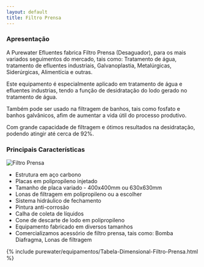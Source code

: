```yaml
---
layout: default
title: Filtro Prensa
---
```


### Apresentação

A Purewater Efluentes fabrica Filtro Prensa (Desaguador), para os mais variados seguimentos do mercado, tais como: Tratamento de água, tratamento de efluentes industriais, Galvanoplastia, Metalúrgicas, Siderúrgicas, Alimentícia e outras.

Este equipamento é especialmente aplicado em tratamento de água e efluentes industrias, tendo a função de desidratação do lodo gerado no tratamento de água.

Também pode ser usado na filtragem de banhos, tais como fosfato e banhos galvânicos, afim de aumentar a vida útil do processo produtivo.

Com grande capacidade de filtragem e ótimos resultados na desidratação, podendo atingir até cerca de 92%.

### Principais Características

<img class="img-responsive pull-right" style="max-width: 25%;" src="../../website/images/Filtro Prensa Purewater.JPG" alt="Filtro Prensa">

- Estrutura em aço carbono
- Placas em polipropileno injetado
- Tamanho de placa variado - 400x400mm ou 630x630mm
- Lonas de filtragem em polipropileno ou a escolher
- Sistema hidráulico de fechamento
- Pintura anti-corrosão
- Calha de coleta de líquidos
- Cone de descarte de lodo em polipropileno
- Equipamento fabricado em diversos tamanhos
- Comercializamos acessório de filtro prensa, tais como: Bomba Diafragma, Lonas de filtragem

{% include purewater/equipamentos/Tabela-Dimensional-Filtro-Prensa.html %}




